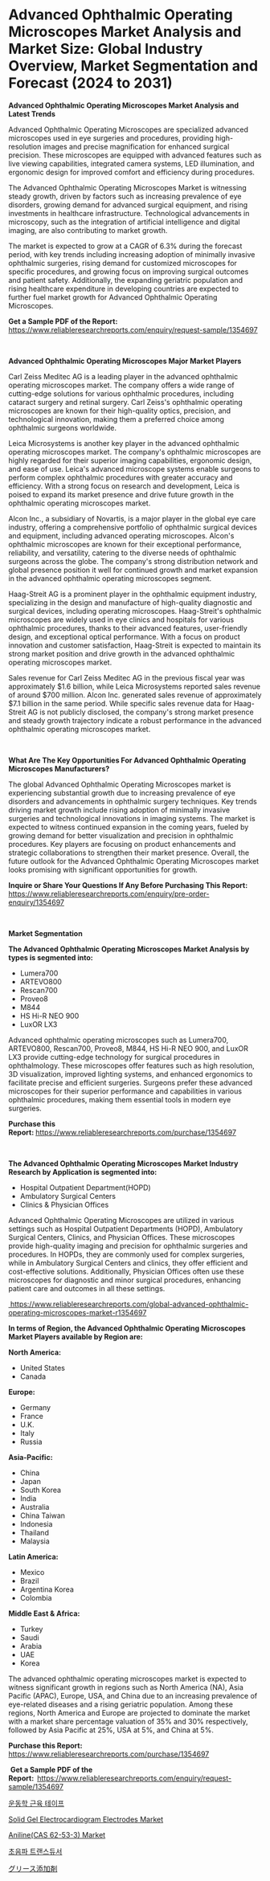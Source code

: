 <p><h1>Advanced Ophthalmic Operating Microscopes Market Analysis and Market Size: Global Industry Overview, Market Segmentation and Forecast (2024 to 2031)</h1></p><p><strong>Advanced Ophthalmic Operating Microscopes Market Analysis and Latest Trends</strong></p>
<p><p>Advanced Ophthalmic Operating Microscopes are specialized advanced microscopes used in eye surgeries and procedures, providing high-resolution images and precise magnification for enhanced surgical precision. These microscopes are equipped with advanced features such as live viewing capabilities, integrated camera systems, LED illumination, and ergonomic design for improved comfort and efficiency during procedures.</p><p>The Advanced Ophthalmic Operating Microscopes Market is witnessing steady growth, driven by factors such as increasing prevalence of eye disorders, growing demand for advanced surgical equipment, and rising investments in healthcare infrastructure. Technological advancements in microscopy, such as the integration of artificial intelligence and digital imaging, are also contributing to market growth.</p><p>The market is expected to grow at a CAGR of 6.3% during the forecast period, with key trends including increasing adoption of minimally invasive ophthalmic surgeries, rising demand for customized microscopes for specific procedures, and growing focus on improving surgical outcomes and patient safety. Additionally, the expanding geriatric population and rising healthcare expenditure in developing countries are expected to further fuel market growth for Advanced Ophthalmic Operating Microscopes.</p></p>
<p><strong>Get a Sample PDF of the Report:&nbsp;</strong> <a href="https://www.reliableresearchreports.com/enquiry/request-sample/1354697">https://www.reliableresearchreports.com/enquiry/request-sample/1354697</a></p>
<p>&nbsp;</p>
<p><strong>Advanced Ophthalmic Operating Microscopes Major Market Players</strong></p>
<p><p>Carl Zeiss Meditec AG is a leading player in the advanced ophthalmic operating microscopes market. The company offers a wide range of cutting-edge solutions for various ophthalmic procedures, including cataract surgery and retinal surgery. Carl Zeiss's ophthalmic operating microscopes are known for their high-quality optics, precision, and technological innovation, making them a preferred choice among ophthalmic surgeons worldwide.</p><p>Leica Microsystems is another key player in the advanced ophthalmic operating microscopes market. The company's ophthalmic microscopes are highly regarded for their superior imaging capabilities, ergonomic design, and ease of use. Leica's advanced microscope systems enable surgeons to perform complex ophthalmic procedures with greater accuracy and efficiency. With a strong focus on research and development, Leica is poised to expand its market presence and drive future growth in the ophthalmic operating microscopes market.</p><p>Alcon Inc., a subsidiary of Novartis, is a major player in the global eye care industry, offering a comprehensive portfolio of ophthalmic surgical devices and equipment, including advanced operating microscopes. Alcon's ophthalmic microscopes are known for their exceptional performance, reliability, and versatility, catering to the diverse needs of ophthalmic surgeons across the globe. The company's strong distribution network and global presence position it well for continued growth and market expansion in the advanced ophthalmic operating microscopes segment.</p><p>Haag-Streit AG is a prominent player in the ophthalmic equipment industry, specializing in the design and manufacture of high-quality diagnostic and surgical devices, including operating microscopes. Haag-Streit's ophthalmic microscopes are widely used in eye clinics and hospitals for various ophthalmic procedures, thanks to their advanced features, user-friendly design, and exceptional optical performance. With a focus on product innovation and customer satisfaction, Haag-Streit is expected to maintain its strong market position and drive growth in the advanced ophthalmic operating microscopes market.</p><p>Sales revenue for Carl Zeiss Meditec AG in the previous fiscal year was approximately $1.6 billion, while Leica Microsystems reported sales revenue of around $700 million. Alcon Inc. generated sales revenue of approximately $7.1 billion in the same period. While specific sales revenue data for Haag-Streit AG is not publicly disclosed, the company's strong market presence and steady growth trajectory indicate a robust performance in the advanced ophthalmic operating microscopes market.</p></p>
<p>&nbsp;</p>
<p><strong>What Are The Key Opportunities For Advanced Ophthalmic Operating Microscopes Manufacturers?</strong></p>
<p><p>The global Advanced Ophthalmic Operating Microscopes market is experiencing substantial growth due to increasing prevalence of eye disorders and advancements in ophthalmic surgery techniques. Key trends driving market growth include rising adoption of minimally invasive surgeries and technological innovations in imaging systems. The market is expected to witness continued expansion in the coming years, fueled by growing demand for better visualization and precision in ophthalmic procedures. Key players are focusing on product enhancements and strategic collaborations to strengthen their market presence. Overall, the future outlook for the Advanced Ophthalmic Operating Microscopes market looks promising with significant opportunities for growth.</p></p>
<p><strong>Inquire or Share Your Questions If Any Before Purchasing This Report:</strong> <a href="https://www.reliableresearchreports.com/enquiry/pre-order-enquiry/1354697">https://www.reliableresearchreports.com/enquiry/pre-order-enquiry/1354697</a></p>
<p>&nbsp;</p>
<p><strong>Market Segmentation</strong></p>
<p><strong>The Advanced Ophthalmic Operating Microscopes Market Analysis by types is segmented into:</strong></p>
<p><ul><li>Lumera700</li><li>ARTEVO800</li><li>Rescan700</li><li>Proveo8</li><li>M844</li><li>HS Hi-R NEO 900</li><li>LuxOR LX3</li></ul></p>
<p><p>Advanced ophthalmic operating microscopes such as Lumera700, ARTEVO800, Rescan700, Proveo8, M844, HS Hi-R NEO 900, and LuxOR LX3 provide cutting-edge technology for surgical procedures in ophthalmology. These microscopes offer features such as high resolution, 3D visualization, improved lighting systems, and enhanced ergonomics to facilitate precise and efficient surgeries. Surgeons prefer these advanced microscopes for their superior performance and capabilities in various ophthalmic procedures, making them essential tools in modern eye surgeries.</p></p>
<p><strong>Purchase this Report:&nbsp;</strong><a href="https://www.reliableresearchreports.com/purchase/1354697">https://www.reliableresearchreports.com/purchase/1354697</a></p>
<p>&nbsp;</p>
<p><strong>The Advanced Ophthalmic Operating Microscopes Market Industry Research by Application is segmented into:</strong></p>
<p><ul><li>Hospital Outpatient Department(HOPD)</li><li>Ambulatory Surgical Centers</li><li>Clinics & Physician Offices</li></ul></p>
<p><p>Advanced Ophthalmic Operating Microscopes are utilized in various settings such as Hospital Outpatient Departments (HOPD), Ambulatory Surgical Centers, Clinics, and Physician Offices. These microscopes provide high-quality imaging and precision for ophthalmic surgeries and procedures. In HOPDs, they are commonly used for complex surgeries, while in Ambulatory Surgical Centers and clinics, they offer efficient and cost-effective solutions. Additionally, Physician Offices often use these microscopes for diagnostic and minor surgical procedures, enhancing patient care and outcomes in all these settings.</p></p>
<p><a href="https://www.reliableresearchreports.com/global-advanced-ophthalmic-operating-microscopes-market-r1354697">&nbsp;https://www.reliableresearchreports.com/global-advanced-ophthalmic-operating-microscopes-market-r1354697</a></p>
<p><strong>In terms of Region, the Advanced Ophthalmic Operating Microscopes Market Players available by Region are:</strong></p>
<p>
    <p> <strong> North America: </strong>
        <ul>
            <li>United States</li>
            <li>Canada</li>
        </ul>
        </p> 
    <p> <strong> Europe: </strong>
        <ul>
            <li>Germany</li>
            <li>France</li>
            <li>U.K.</li>
            <li>Italy</li>
            <li>Russia</li>
        </ul>
        </p> 
    <p> <strong> Asia-Pacific: </strong>
        <ul>
            <li>China</li>
            <li>Japan</li>
            <li>South Korea</li>
            <li>India</li>
            <li>Australia</li>
            <li>China Taiwan</li>
            <li>Indonesia</li>
            <li>Thailand</li>
            <li>Malaysia</li>
        </ul>
        </p> 
    <p> <strong> Latin America: </strong>
        <ul>
            <li>Mexico</li>
            <li>Brazil</li>
            <li>Argentina Korea</li>
            <li>Colombia</li>
        </ul>
        </p> 
    <p> <strong> Middle East & Africa: </strong>
        <ul>
            <li>Turkey</li>
            <li>Saudi</li>
            <li>Arabia</li>
            <li>UAE</li>
            <li>Korea</li>
        </ul>
    </p>
    </p>
<p><p>The advanced ophthalmic operating microscopes market is expected to witness significant growth in regions such as North America (NA), Asia Pacific (APAC), Europe, USA, and China due to an increasing prevalence of eye-related diseases and a rising geriatric population. Among these regions, North America and Europe are projected to dominate the market with a market share percentage valuation of 35% and 30% respectively, followed by Asia Pacific at 25%, USA at 5%, and China at 5%.</p></p>
<p><strong>Purchase this Report: </strong><a href="https://www.reliableresearchreports.com/purchase/1354697">https://www.reliableresearchreports.com/purchase/1354697</a></p>
<p>&nbsp;<strong>Get a Sample PDF of the Report:&nbsp;&nbsp;</strong><a href="https://www.reliableresearchreports.com/enquiry/request-sample/1354697">https://www.reliableresearchreports.com/enquiry/request-sample/1354697</a></p>
<p><strong></strong></p>
<p><p><a href="https://medium.com/@dudleyferry/%ED%82%A4%EB%84%A4%EC%8B%9C%EC%98%AC%EB%A1%9C%EC%A7%80-%EA%B7%BC%EC%9C%A1%ED%85%8C%EC%9D%B4%ED%94%84-%EC%8B%9C%EC%9E%A5-%EC%8B%9C%EC%9E%A5-cagr-%EC%8B%9C%EC%9E%A5-%EB%8F%99%ED%96%A5-%EB%B0%8F-%EC%84%B1%EC%9E%A5-%EC%A0%84%EB%9E%B5%EC%97%90-%EB%8C%80%ED%95%9C-%ED%86%B5%EC%B0%B0%EB%A0%A5-de5c9cc7ad0b">운동학 근육 테이프</a></p><p><a href="https://github.com/Hazelklievgspy6vdcsmu106w/Market-Research-Report-List-2/blob/main/solid-gel-electrocardiogram-electrodes-market.md">Solid Gel Electrocardiogram Electrodes Market</a></p><p><a href="https://issuu.com/reportprime-2/docs/anilinecas-62-53-3-market-size-2030.pptx">Aniline(CAS 62-53-3) Market</a></p><p><a href="https://github.com/GabrielBlanda5656/Market-Research-Report-List-1/blob/main/381047747533.md">초음파 트랜스듀서</a></p><p><a href="https://medium.com/@rebekaanderson14/%E3%82%B0%E3%83%AA%E3%83%BC%E3%82%B9%E6%B7%BB%E5%8A%A0%E5%89%A4%E5%B8%82%E5%A0%B4%E3%81%AE%E8%A6%8F%E6%A8%A1-%E5%B8%82%E5%A0%B4%E8%A6%8B%E9%80%9A%E3%81%97%E3%81%A8%E5%B8%82%E5%A0%B4%E4%BA%88%E6%B8%AC-2024%E5%B9%B4%E3%81%8B%E3%82%892031%E5%B9%B4%E3%81%BE%E3%81%A7-f1eb413241ef">グリース添加剤</a></p></p>